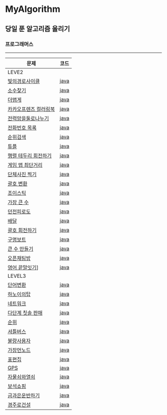 # MyAlgorithm

## 당일 푼 알고리즘 올리기

### 프로그래머스

<hr/>

|문제|코드|
|---|---|
|LEVE2||
|[빛의경로사이클](https://programmers.co.kr/learn/courses/30/lessons/86052)|[java](PGMS/LEVEL2/빛의경로.md)|
|[소수찾기](https://programmers.co.kr/learn/courses/30/lessons/42839)|[java](PGMS/LEVEL2/소수찾기.md)|
|[더맵게](https://programmers.co.kr/learn/courses/30/lessons/42626)|[java](PGMS/LEVEL2/더맵게.md)|
|[카카오프렌즈 컬러링북](https://programmers.co.kr/learn/courses/30/lessons/1829)|[java](PGMS/LEVEL2/카카오프렌즈컬러링북.md)|
|[전력망을둘로나누기](https://programmers.co.kr/learn/courses/30/lessons/86971)|[java](PGMS/LEVEL2/전력망을둘로나누기.md)|
|[전화번호 목록](https://programmers.co.kr/learn/courses/30/lessons/42577)|[java](PGMS/LEVEL2/전화번호목록.md)|
|[순위검색](https://programmers.co.kr/learn/courses/30/lessons/72412)|[java](PGMS/LEVEL2/순위검색.md)|
|[튜플](https://programmers.co.kr/learn/courses/30/lessons/64065)|[java](PGMS/LEVEL2/튜플.md)|
|[행렬 테두리 회전하기](https://programmers.co.kr/learn/courses/30/lessons/77485)|[java](PGMS/LEVEL2/행렬테두리회전하기.md)|
|[게임 맵 최단거리](https://programmers.co.kr/learn/courses/30/lessons/1844)|[java](PGMS/LEVEL2/게임맵최단거리.md)|
|[단체사진 찍기](https://programmers.co.kr/learn/courses/30/lessons/1835)|[java](PGMS/LEVEL2/단체사진찍기.md)|
|[괄호 변환](https://programmers.co.kr/learn/courses/30/lessons/60058)|[java](PGMS/LEVEL2/괄호변환.md)|
|[조이스틱](https://programmers.co.kr/learn/courses/30/lessons/42860)|[java](PGMS/LEVEL2/조이스틱.md)|
|[가장 큰 수](https://programmers.co.kr/learn/courses/30/lessons/42746)|[java](PGMS/LEVEL2/가장큰수.md)|
|[던전피로도](https://programmers.co.kr/learn/courses/30/lessons/87946)|[java](PGMS/LEVEL2/피로도.md)|
|[배달](https://programmers.co.kr/learn/courses/30/lessons/12978)|[java](PGMS/LEVEL2/배달.md)|
|[괄호 회전하기](https://programmers.co.kr/learn/courses/30/lessons/76502)|[java](PGMS/LEVEL2/괄호회전하기.md)|
|[구명보트](https://programmers.co.kr/learn/courses/30/lessons/42885)|[java](PGMS/LEVEL2/구명보트.md)|
|[큰 수 만들기](https://programmers.co.kr/learn/courses/30/lessons/42883)|[java](PGMS/LEVEL2/큰수만들기.md)|
|[오픈채팅방](https://programmers.co.kr/learn/courses/30/lessons/42888)|[java](PGMS/LEVEL2/오픈채팅방.md)|
|[영어 끝말잇기](https://programmers.co.kr/learn/courses/30/lessons/12981)]|[java](PGMS/LEVEL2/영어끝말잇기.md)|
|LEVEL3||
|[단어변환](https://programmers.co.kr/learn/courses/30/lessons/43163)|[java](PGMS/LEVEL3/단어변환.md)|
|[하노이의탑](https://programmers.co.kr/learn/courses/30/lessons/12946)|[java](PGMS/LEVEL3/하노이의탑.md)|
|[네트워크](https://programmers.co.kr/learn/courses/30/lessons/12946)|[java](PGMS/LEVEL3/네트워크.md)|
|[다단계 칫솔 판매](https://programmers.co.kr/learn/courses/30/lessons/77486)|[java](PGMS/LEVEL3/다단계칫솔판매.md)|
|[순위](https://programmers.co.kr/learn/courses/30/lessons/49191)|[java](PGMS/LEVEL3/순위.md)|
|[셔틀버스](https://programmers.co.kr/learn/courses/30/lessons/17678)|[java](PGMS/LEVEL3/셔틀버스.md)|
|[불량사용자](https://programmers.co.kr/learn/courses/30/lessons/64064)|[java](PGMS/LEVEL3/불량사용자.md)|
|[가장먼노드](https://programmers.co.kr/learn/courses/30/lessons/49189)|[java](PGMS/LEVEL3/가장먼노드.md)|
|[표편집](https://programmers.co.kr/learn/courses/30/lessons/81303)|[java](PGMS/LEVEL3/표편집.md)
|[GPS](https://programmers.co.kr/learn/courses/30/lessons/1837)|[java](PGMS/LEVEL3/GPS.md)|
|[자물쇠와열쇠](https://programmers.co.kr/learn/courses/30/lessons/60059)|[java](PGMS/LEVEL3/자물쇠와열쇠.md)|
|[보석쇼핑](https://programmers.co.kr/learn/courses/30/lessons/67258)|[java](PGMS/LEVEL3/보석쇼핑.md)|
|[금과은운반하기](https://programmers.co.kr/learn/courses/30/lessons/86053)|[java](PGMS/LEVEL3/금과은운반하기.md)|
|[경주로건설](https://programmers.co.kr/learn/courses/30/lessons/67259)|[java](PGMS/LEVEL3/경주로건설.md)|
